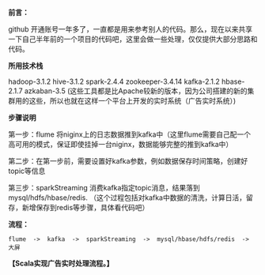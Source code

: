 **前言：**

  github 开通账号一年多了，一直都是用来参考别人的代码。那么，现在以来共享一下自己半年前的一个项目的代码吧，这里会做一些处理，仅仅提供大部分思路和代码。

**所用技术栈**

  hadoop-3.1.2
  hive-3.1.2
  spark-2.4.4
  zookeeper-3.4.14
  kafka-2.1.2
  hbase-2.1.7
  azkaban-3.5
  (这些工具都是比Apache较新的版本，因为公司搭建的新的集群用的这些，所以也就在这样一个平台上开发的实时系统（广告实时系统）)
  
**步骤说明**

第一步：flume 将niginx上的日志数据推到kafka中（这里flume需要自己配一个高可用的模式，保证即使挂掉一台niginx，数据能够完整的推到kafka中）

第二步：在第一步前，需要设置好kafka参数，例如数据保存时间策略，创建好topic等信息

第三步：sparkStreaming 消费kafka指定topic消息，结果落到mysql/hdfs/hbase/redis.
（这个过程包括对kafka中数据的清洗，计算日活，留存，新增保存到redis等步骤，具体看代码吧）

**流程：**

    flume  ->  kafka  ->  sparkStreaming  ->  mysql/hbase/hdfs/redis  ->   大屏

**【Scala实现广告实时处理流程。】**


